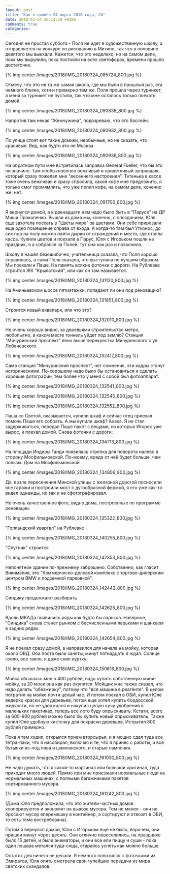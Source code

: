 ```yaml
---
layout: post
title: "Как я провёл 24 марта 2018 года, Сб"
date: 2018-03-24 20:14:39 +0300
comments: true
categories: 
---
```

Сегодня не простая суббота - Поля не идет в художественную школу, а отправляется на конкурс по рисованию в Митино, так что в половине девятого мы выехали. Кажется, что это недалеко, но на самом деле, пока мы вырулили, пока постояли на всех светофорах, времени прошло достаточно. 

{% img center /images/2018/IMG_20180324_085724_800.jpg %}

Отмечу, что это не та же самая школа, где мы были в прошлый раз, эта немного ближе, хотя и примерно там же. Поля прошла через турникет, а меня за турникет не пустили, так что мне осталось только поехать домой.

{% img center /images/2018/IMG_20180324_090838_800.jpg %}

Напротив там некая "Жемчужина", подозреваю, что это бассейн.

{% img center /images/2018/IMG_20180324_090932_800.jpg %}

По улице стоят вот такие домики, необычные, но не сказать, что красивые. Вид, как будто это не Москва.

{% img center /images/2018/IMG_20180324_090936_800.jpg %}

На обратном пути мне встретилась заправка General Fueller, что бы это ни значило. Там необыкновенно вежливый и приветливый заправщик, который сразу пожелал мне "весеннего настроения". Тетенька в кассе тоже очень вежливая и сразу спросила, какой кофе мне предложить, я только смог промямлить, что уже попил кофе, на самом деле, конечно же, нет.

{% img center /images/2018/IMG_20180324_091700_800.jpg %}

Я вернулся домой, а к двенадцати нам надо было быть в "Парусе" на ДР Миши Прокопенко. Вышли из дома мы, конечно, с опозданием, Юля еще захотела поехать в "Цветы мира" за цветами. Они себе прирезали еще одно помещение справа от входа. А когда-то там был Утконос, до сих пор на полу можно найти дырки от ограждений и место, где стояла касса. Купили цветов и поехали в Парус, Юля с Игорьком пошли на праздник, я а собрался за Полей, тут она как раз и позвонила.

Школу я нашёл безошибочно, учительница сказала, что Поля хорошо справилась, а сама Поля сказала, что выступила не лучшим образом. Мы поехали к Паше. На память всякие фоточки с дороги. На Рублевке строится ЖК "Крылатский", или как он там называется.

{% img center /images/2018/IMG_20180324_131120_800.jpg %}

На Аминьевском шоссе пятиэтажки, попадают ли они под реновацию?

{% img center /images/2018/IMG_20180324_131851_800.jpg %}

Строится новый аквапарк, или что это? 

{% img center /images/2018/IMG_20180324_132010_800.jpg %}

Не очень хорошо видно, за деревьями строительство метро, любопытно, в каком месте тоннель уйдет под землю? Станция "Мичуринский проспект" явно выше перекрестка Мичуринского с ул. Лобачевского.

{% img center /images/2018/IMG_20180324_132417_800.jpg %}

Сама станция "Мичуринский проспект", нет сомнения, эти кадры станут историческими. По-хорошему надо было бы остановиться и сделать хорошие фотографии, тем более что у меня с собой был фотоаппарат.

{% img center /images/2018/IMG_20180324_132541_800.jpg %}

{% img center /images/2018/IMG_20180324_132545_800.jpg %}

{% img center /images/2018/IMG_20180324_132552_800.jpg %}

Паша со Светой, оказывается, купили шкаф и сейчас отец приехал помочь Паше его собрать. А мы купили шкаф? Ахаха. Я не стал задерживаться, передал Паше пакет с вещами, из которых Игорек уже вырос, и поехал домой. Снова фоточки с дороги:

{% img center /images/2018/IMG_20180324_134713_800.jpg %}

На площади Индиры Ганди появилась стрелка для поворота налево в сторону Мосфильмовской. По-моему, вреда от неё будет больше, чем пользы. Дом на Мосфильмовской
 
{% img center /images/2018/IMG_20180324_134806_800.jpg %}

Да, возле пересечения Минской улицы с железной дорогой посносили все гаражи и построили мост с дугообразной фермой, я его уже как-то видел однажды, но так и не сфотографировал. 

Не очень качественное фото, видно дома, построенные по программе реновации. 

{% img center /images/2018/IMG_20180324_135322_800.jpg %}

"Голландский квартал" на Рублевке

{% img center /images/2018/IMG_20180324_140255_800.jpg %}

"Спутник" строится

{% img center /images/2018/IMG_20180324_142353_800.jpg %}

Непонятное здание по-прежнему заброшено. Собственно, как гласит Викимапия, это "Коммерческо-деловой комплекс с торгово-дилерским центром BMW и подземной парковкой".

{% img center /images/2018/IMG_20180324_142442_800.jpg %}

Синдику продолжают разбирать

{% img center /images/2018/IMG_20180324_142625_800.jpg %}

Вдоль МКАДа появились ряды как будто бы ларьков. Наверное, "Синдика" снова станет рынком с бесчисленными ларьками и шанхаем в задних рядах.

{% img center /images/2018/IMG_20180324_142654_800.jpg %}

Я не поехал сразу домой, а направился для начала на мойку, которая около ОВД. Оба поста были заняты, минут пятнадцать я ждал. Солнце грело, все таяло, я даже снял куртку.

{% img center /images/2018/IMG_20180324_150616_800.jpg %}

Мойка обошлась мне в 400 рублей, надо купить собственную мини-мойку, за 20 моек она как раз окупится. Мойщик мне также сказал, что надо делать "обезжирку", потому что "вся машина в реагенте". В целом потратил на мойке почти целый час. И потом поехал в ОБИ, купил Юле ведерко краски для деревьев, потом еще хотел купить бордосской жидкости, но не удержался и накупил целую кучу удобрений в маленьких пакетиках, теперь все лето буду опрыскивать. Кстати, всего за 600-900 рублей можно было бы купить новый опрыскиватель. Также купил Юле удобную кисточку для покраски деревьев. Истратил 800 рублей примерно.

Пока я там ходил, открылся прием вторсырья, и я мощно сдал туда все тетра-паки, что я насобирал, включая и те, что я принес с работы, и все бутылки из-под пива и шампанского, и старые лампочки.

{% img center /images/2018/IMG_20180324_161030_800.jpg %}

Не надо думать, что я какой-то маргинал или большой оригинал, туда приходит много людей. Прямо при мне приезжали нормальные люди на нормальных машинах, с полными багажниками пакетов сортированного мусора.

{% img center /images/2018/IMG_20180324_161242_800.jpg %}

(Дома Юля предположила, что это жители частных домов кооперируются и экономят на вывозе мусора. Тем не менее - они не бросают мусор вперемешку в контейнер, а сортируют и отвозят в ОБИ, то есть тема востребована).

Потом я вернулся домой, Юли с Игорьком еще не было, впрочем, они пришли минут через десять. Они отлично повеселились, на празднике было 15 детей, и были аниматоры, и они все ели пиццу и суши - пока один лошара метался туда-сюда, стараясь успеть как можно больше.

Остаток дня ничего не делали. Я немного повозился с фоточками из Эмиратов, Юля опять смотрела свои тупейшие передачи из мира светских скандалов.
